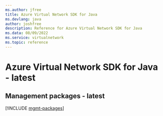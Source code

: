 ```yaml
---
ms.author: jfree
title: Azure Virtual Network SDK for Java
ms.devlang: java
author: joshfree
description: Reference for Azure Virtual Network SDK for Java
ms.data: 08/09/2022
ms.service: virtualnetwork
ms.topic: reference
---
```

# Azure Virtual Network SDK for Java - latest

## Management packages - latest
[!INCLUDE [mgmt-packages](virtual-network-mgmt-index.md)]